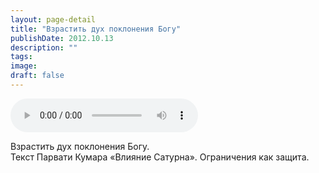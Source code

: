 ```yaml
---
layout: page-detail
title: "Взрастить дух поклонения Богу"
publishDate: 2012.10.13
description: ""
tags:
image:
draft: false
---
```


<audio title="2012.10.13 - Взрастить дух поклонения Богу.mp3" src="https://filer-api.advayta.org/v1.0/public/files/73368" controls=""></audio>

 Взрастить дух поклонения Богу.   
Текст Парвати Кумара «Влияние Сатурна». Ограничения как защита. 

  
